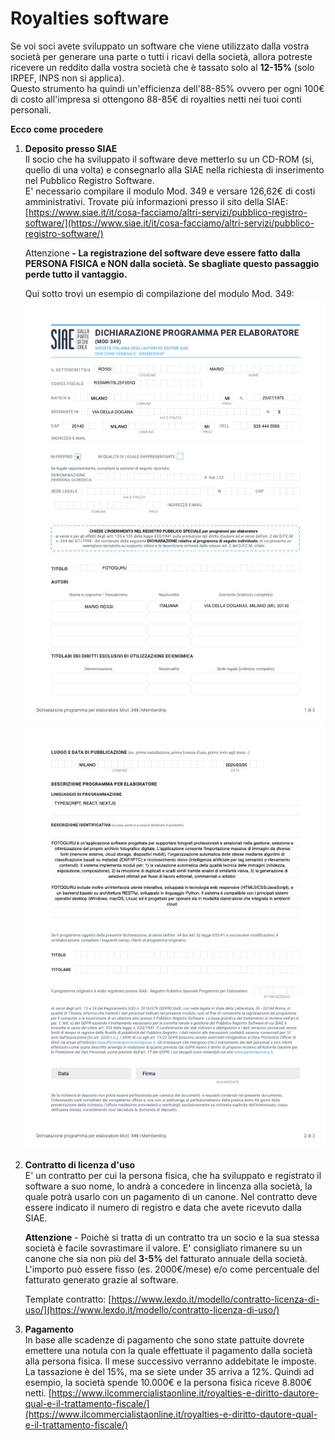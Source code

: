 # Royalties software

Se voi soci avete sviluppato un software che viene utilizzato dalla vostra società per generare una parte o tutti i ricavi della società, allora potreste ricevere un reddito dalla vostra società che è tassato solo al **12-15%** (solo IRPEF, INPS non si applica).  
Questo strumento ha quindi un'efficienza dell'88-85% ovvero per ogni 100€ di costo all'impresa si ottengono 88-85€ di royalties netti nei tuoi conti personali.

**Ecco come procedere**

1. **Deposito presso SIAE**\
   Il socio che ha sviluppato il software deve metterlo su un CD-ROM (si, quello di una volta) e consegnarlo alla SIAE nella richiesta di inserimento nel Pubblico Registro Software. \
   E' necessario compilare il modulo Mod. 349 e versare 126,62€ di costi amministrativi. 
   Trovate più informazioni presso il sito della SIAE: 
   [https://www.siae.it/it/cosa-facciamo/altri-servizi/pubblico-registro-software/](https://www.siae.it/it/cosa-facciamo/altri-servizi/pubblico-registro-software/)
   
   Attenzione **- La registrazione del software deve essere fatto dalla PERSONA FISICA e NON dalla società. Se sbagliate questo passaggio perde tutto il vantaggio.**

   Qui sotto trovi un esempio di compilazione del modulo Mod. 349:
   ![Pagina1 PRSW_Mod_349_7bce5f1a79](images/Pagina1_PRSW_Mod_349_7bce5f1a79.jpg)
   ![Pagina2 PRSW_Mod_349_7bce5f1a79](images/Pagina2_PRSW_Mod_349_7bce5f1a79.jpg)

2. **Contratto di licenza d'uso**\
   E' un contratto per cui la persona fisica, che ha sviluppato e registrato il software a suo nome, lo andrà a concedere in lincenza alla società, la quale potrà usarlo con un pagamento di un canone. Nel contratto deve essere indicato il numero di registro e data che avete ricevuto dalla SIAE. 
   
   **Attenzione** - Poichè si tratta di un contratto tra un socio e la sua stessa società è facile sovrastimare il valore. E' consigliato rimanere su un canone che sia non più del **3-5%** del fatturato annuale della società.  L'importo può essere fisso (es. 2000€/mese) e/o come percentuale del fatturato generato grazie al software. 
   
   Template contratto: [https://www.lexdo.it/modello/contratto-licenza-di-uso/](https://www.lexdo.it/modello/contratto-licenza-di-uso/)

3. **Pagamento**\
   In base alle scadenze di pagamento che sono state pattuite dovrete emettere una notula con la quale effettuate il pagamento dalla società alla persona fisica. Il mese successivo verranno addebitate le imposte. 
   La tassazione è del 15%, ma se siete under 35 arriva a 12%. Quindi ad esempio, la società spende 10.000€ e la persona fisica riceve 8.800€ netti.
   [https://www.ilcommercialistaonline.it/royalties-e-diritto-dautore-qual-e-il-trattamento-fiscale/](https://www.ilcommercialistaonline.it/royalties-e-diritto-dautore-qual-e-il-trattamento-fiscale/)
   




